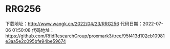 # RRG256
下载地址：http://www.wangk.cn/2022/04/23/RRG256
代码日期：2022-07-06 01:50:08
代码地址：https://github.com/RfidResearchGroup/proxmark3/tree/95f413d102cb10981e3aa5e2c095bfe94be59674
